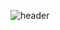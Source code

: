 ![header](https://capsule-render.vercel.app/api?type=Waving&color=0:b0deaf,100:d2c6f7&section=header&text=다함께찬찬찬!&fontSize=30px)
